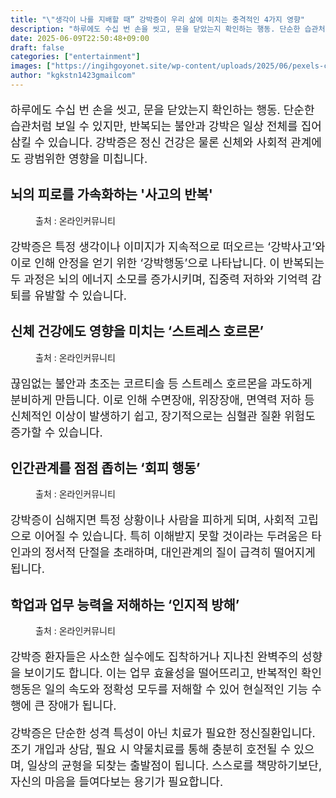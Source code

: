 ```yaml
---
title: "\"생각이 나를 지배할 때” 강박증이 우리 삶에 미치는 충격적인 4가지 영향"
description: "하루에도 수십 번 손을 씻고, 문을 닫았는지 확인하는 행동. 단순한 습관처럼 보일 수 있지만, 반복되는 불안과 강박은 일상 전체를 집어삼킬 수 있습니다. 강박증은 정신 건강은 물론 신체와 사회적 관계에도 광범위한 영향을 미칩니다."
date: 2025-06-09T22:50:48+09:00
draft: false
categories: ["entertainment"]
images: ["https://ingihgoyonet.site/wp-content/uploads/2025/06/pexels-cottonbro-6865184-1-1024x683.jpg", "https://ingihgoyonet.site/wp-content/uploads/2025/06/pexels-rdne-5542968-1024x683.jpg", "https://ingihgoyonet.site/wp-content/uploads/2025/06/pexels-cottonbro-10622545-1024x683.jpg", "https://ingihgoyonet.site/wp-content/uploads/2025/06/pexels-cottonbro-9488225-1024x683.jpg"]
author: "kgkstn1423gmailcom"
---
```


<p style="font-size:18px">하루에도 수십 번 손을 씻고, 문을 닫았는지 확인하는 행동. 단순한 습관처럼 보일 수 있지만, 반복되는 불안과 강박은 일상 전체를 집어삼킬 수 있습니다. 강박증은 정신 건강은 물론 신체와 사회적 관계에도 광범위한 영향을 미칩니다.</p> <h2 >뇌의 피로를 가속화하는 '사고의 반복'</h2> <figure ><img src="https://ingihgoyonet.site/wp-content/uploads/2025/06/pexels-cottonbro-6865184-1-1024x683.jpg" alt="" style="aspect-ratio:16/9;object-fit:cover"/><figcaption >출처 : 온라인커뮤니티</figcaption></figure> <p style="font-size:18px">강박증은 특정 생각이나 이미지가 지속적으로 떠오르는 ‘강박사고’와 이로 인해 안정을 얻기 위한 ‘강박행동’으로 나타납니다. 이 반복되는 두 과정은 뇌의 에너지 소모를 증가시키며, 집중력 저하와 기억력 감퇴를 유발할 수 있습니다.</p> <h2 >신체 건강에도 영향을 미치는 ‘스트레스 호르몬’</h2> <figure ><img src="https://ingihgoyonet.site/wp-content/uploads/2025/06/pexels-rdne-5542968-1024x683.jpg" alt="" style="aspect-ratio:16/9;object-fit:cover"/><figcaption >출처 : 온라인커뮤니티</figcaption></figure> <p style="font-size:18px">끊임없는 불안과 초조는 코르티솔 등 스트레스 호르몬을 과도하게 분비하게 만듭니다. 이로 인해 수면장애, 위장장애, 면역력 저하 등 신체적인 이상이 발생하기 쉽고, 장기적으로는 심혈관 질환 위험도 증가할 수 있습니다.</p> <h2 >인간관계를 점점 좁히는 ‘회피 행동’</h2> <figure ><img src="https://ingihgoyonet.site/wp-content/uploads/2025/06/pexels-cottonbro-10622545-1024x683.jpg" alt="" style="aspect-ratio:16/9;object-fit:cover"/><figcaption >출처 : 온라인커뮤니티</figcaption></figure> <p style="font-size:18px">강박증이 심해지면 특정 상황이나 사람을 피하게 되며, 사회적 고립으로 이어질 수 있습니다. 특히 이해받지 못할 것이라는 두려움은 타인과의 정서적 단절을 초래하며, 대인관계의 질이 급격히 떨어지게 됩니다.</p> <h2 >학업과 업무 능력을 저해하는 ‘인지적 방해’</h2> <figure ><img src="https://ingihgoyonet.site/wp-content/uploads/2025/06/pexels-cottonbro-9488225-1024x683.jpg" alt="" style="aspect-ratio:16/9;object-fit:cover"/><figcaption >출처 : 온라인커뮤니티</figcaption></figure> <p style="font-size:18px">강박증 환자들은 사소한 실수에도 집착하거나 지나친 완벽주의 성향을 보이기도 합니다. 이는 업무 효율성을 떨어뜨리고, 반복적인 확인 행동은 일의 속도와 정확성 모두를 저해할 수 있어 현실적인 기능 수행에 큰 장애가 됩니다.</p> <p style="font-size:18px">강박증은 단순한 성격 특성이 아닌 치료가 필요한 정신질환입니다. 조기 개입과 상담, 필요 시 약물치료를 통해 충분히 호전될 수 있으며, 일상의 균형을 되찾는 출발점이 됩니다. 스스로를 책망하기보단, 자신의 마음을 들여다보는 용기가 필요합니다.</p>